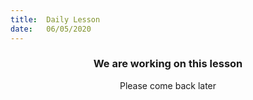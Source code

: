 ```yaml
---
title:  Daily Lesson
date:   06/05/2020
---
```


### <center>We are working on this lesson</center>
<center>Please come back later</center>